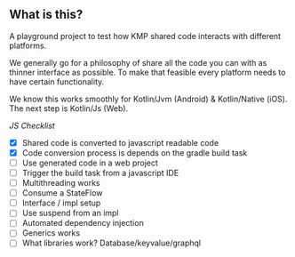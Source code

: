 ## What is this?
A playground project to test how KMP shared code interacts with different platforms.

We generally go for a philosophy of share all the code you can with as thinner interface as possible. To make that feasible every
platform needs to have certain functionality.

We know this works smoothly for Kotlin/Jvm (Android) & Kotlin/Native (iOS). The next step is Kotlin/Js (Web).

*JS Checklist*
- [x] Shared code is converted to javascript readable code
- [x] Code conversion process is depends on the gradle build task
- [ ] Use generated code in a web project
- [ ] Trigger the build task from a javascript IDE
- [ ] Multithreading works
- [ ] Consume a StateFlow
- [ ] Interface / impl setup
- [ ] Use suspend from an impl
- [ ] Automated dependency injection
- [ ] Generics works
- [ ] What libraries work? Database/keyvalue/graphql
